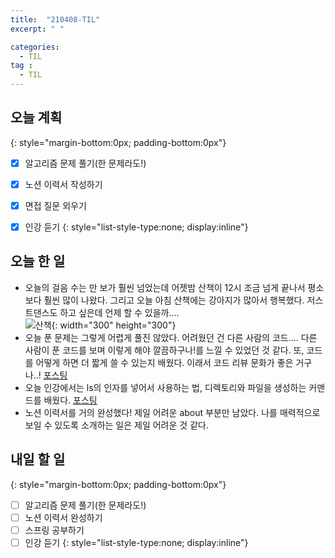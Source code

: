 ```yaml
---
title:  "210408-TIL"
excerpt: " "

categories: 
  - TIL
tag : 
  - TIL
---
```




## 오늘 계획
{: style="margin-bottom:0px; padding-bottom:0px"}

- [X] 알고리즘 문제 풀기(한 문제라도!)
- [X] 노션 이력서 작성하기
- [X] 면접 질문 외우기
- [X] 인강 듣기
{: style="list-style-type:none; display:inline"}


## 오늘 한 일

- 오늘의 걸음 수는 만 보가 훨씬 넘었는데 어젯밤 산책이 12시 조금 넘게 끝나서 평소보다 훨씬 많이 나왔다. 그리고 오늘 아침 산책에는 강아지가 많아서 행복했다. 저스트댄스도 하고 싶은데 언제 할 수 있을까.... <br> ![산책](https://user-images.githubusercontent.com/70805241/114082623-f11d5c80-98e8-11eb-899c-99962027921f.png){: width="300" height="300"}
- 오늘 푼 문제는 그렇게 어렵게 풀진 않았다. 어려웠던 건 다른 사람의 코드.... 다른 사람이 푼 코드를 보며 이렇게 해야 깔끔하구나!를 느낄 수 있었던 것 같다. 또, 코드를 어떻게 하면 더 짧게 쓸 수 있는지 배웠다. 이래서 코드 리뷰 문화가 좋은 거구나..! [포스팅](https://techhan.github.io/algorithm/programmers-04/)
- 오늘 인강에서는 ls의 인자를 넣어서 사용하는 법, 디렉토리와 파일을 생성하는 커맨드를 배웠다. [포스팅](https://techhan.github.io/etc/cli-04/)
- 노션 이력서를 거의 완성했다! 제일 어려운 about 부분만 남았다. 나를 매력적으로 보일 수 있도록 소개하는 일은 제일 어려운 것 같다. 

## 내일 할 일
{: style="margin-bottom:0px; padding-bottom:0px"}

- [ ] 알고리즘 문제 풀기(한 문제라도!)
- [ ] 노션 이력서 완성하기
- [ ] 스프링 공부하기
- [ ] 인강 듣기
{: style="list-style-type:none; display:inline"}